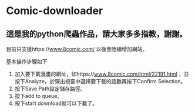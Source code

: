 # Comic-downloader
## 這是我的python爬蟲作品，請大家多多指教，謝謝。

目前只支援https://www.8comic.com/
以後會陸續增加網站。

基本操作步驟如下
1. 加入要下載漫畫的網址，如https://www.8comic.com/html/22191.html
，並按下Analyze，於彈出視窗中選擇要下載的話數再按下Confirm Selection。
2. 按下Save Path設定儲存路徑。
3. 按下add to queue。
4. 按下start download就可以下載了。
   
